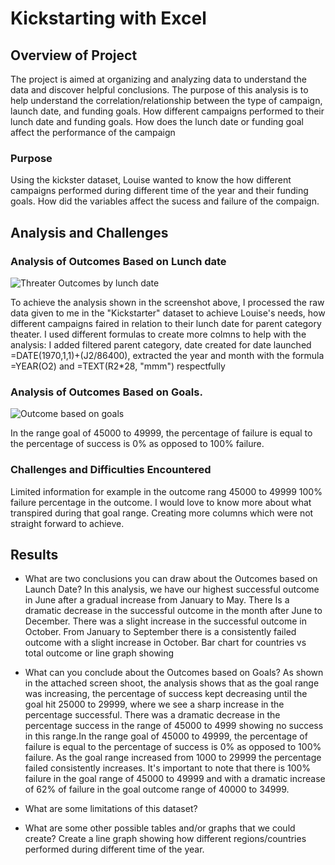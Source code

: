 # Kickstarting with Excel

## Overview of Project
The project is aimed at organizing and analyzing data to understand the data and discover helpful conclusions.
The purpose of this analysis is to help understand the correlation/relationship between the type of campaign, launch date, and funding goals.
How different campaigns performed to their lunch date and funding goals. How does the lunch date or funding goal affect the performance of the campaign
### Purpose
Using the kickster dataset, Louise wanted to know the how different campaigns performed during different time of the year and their funding goals. How did the variables affect the sucess and failure of the compaign.
## Analysis and Challenges

### Analysis of Outcomes Based on Lunch date
![Threater Outcomes by lunch date](https://user-images.githubusercontent.com/115379848/206587524-6d981f68-fa01-4aff-909b-ca8c9c7816e9.JPG)

To achieve the analysis shown in the screenshot above, I processed the raw data given to me in the "Kickstarter" dataset to achieve Louise's needs, how different campaigns faired in relation to their lunch date for parent category theater. I used different formulas to create more colmns to help with the analysis: I added filtered parent category, date created for date launched =DATE(1970,1,1)+(J2/86400), extracted the year and month with the formula =YEAR(O2) and =TEXT(R2*28, "mmm") respectfully

### Analysis of Outcomes Based on Goals.
![Outcome based on goals](https://user-images.githubusercontent.com/115379848/206587070-0fb21957-419c-4d63-8fc5-a96f8e1d12c1.JPG)


In the range goal of 45000 to 49999, the percentage of failure is equal to the percentage of success is 0% as opposed to 100% failure.
### Challenges and Difficulties Encountered
Limited information for example in the outcome rang 45000 to 49999 100% failure percentage in the outcome. I would love to know more about what transpired during that goal range.
Creating more columns which were not straight forward to achieve.
## Results

- What are two conclusions you can draw about the Outcomes based on Launch Date?
In this analysis, we have our highest successful outcome in June after a gradual increase from January to May. There Is a dramatic decrease in the successful outcome in the month after June to December. There was a slight increase in the successful outcome in October.
From January to September there is a consistently failed outcome with a slight increase in October.
Bar chart for countries vs  total outcome or line graph showing
- What can you conclude about the Outcomes based on Goals?
As shown in the attached screen shoot, the analysis shows that as the goal range was increasing, the percentage of success kept decreasing until the goal hit 25000 to 29999, where we see a sharp increase in the percentage successful. There was a dramatic decrease in the percentage success in the range of 45000 to 4999 showing no success in this range.In the range goal of 45000 to 49999, the percentage of failure is equal to the percentage of success is 0% as opposed to 100% failure.
As the goal range increased from 1000 to 29999 the percentage failed consistently increases. It's important to note that there is 100% failure in the goal range of 45000 to 49999 and with a dramatic increase of 62% of failure in the goal outcome range of 40000 to 34999.
- What are some limitations of this dataset?

- What are some other possible tables and/or graphs that we could create?
Create a line graph showing how different regions/countries performed during different time of the year.
